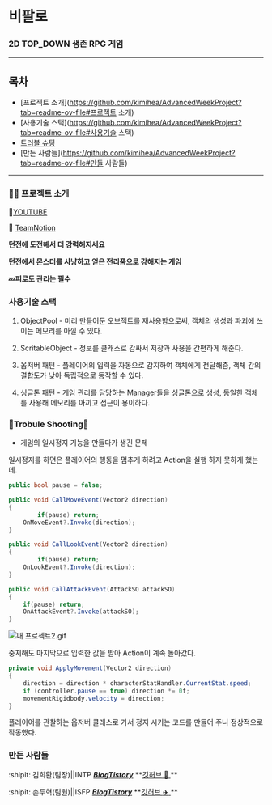 # 비팔로

### 2D TOP_DOWN 생존 RPG 게임
---


## 목차
+ [프로젝트 소개](https://github.com/kimihea/AdvancedWeekProject?tab=readme-ov-file#프로젝트 소개)
+ [사용기술 스택](https://github.com/kimihea/AdvancedWeekProject?tab=readme-ov-file#사용기술 스택)
+ [트러블 슈팅](https://github.com/kimihea/AdvancedWeekProject?tab=readme-ov-file#trobule-shooting)
+ [만든 사람들](https://github.com/kimihea/AdvancedWeekProject?tab=readme-ov-file#만들 사람들)
---
### 👨‍🏫 프로젝트 소개
🔴[YOUTUBE](https://www.youtube.com/watch?v=2xg_Z5UV2tU)

:file_folder: [TeamNotion](https://teamsparta.notion.site/81d8c98db0374f2182268fdf725a2637)

**던전에 도전해서 더 강력해지세요**

**던전에서 몬스터를 사냥하고 얻은 전리품으로 강해지는 게임**

**💤피로도 관리는 필수**



### 사용기술 스택
1. ObjectPool - 미리 만들어둔 오브젝트를 재사용함으로써, 객체의 생성과 파괴에 쓰이는 메모리를 아낄 수 있다. 

2. ScritableObject - 정보를 클래스로 감싸서  저장과 사용을 간편하게 해준다.

3. 옵저버 패턴 - 플레이어의 입력을 자동으로 감지하여 객체에게 전달해줌, 객체 간의 결합도가 낮아 독립적으로 동작할 수 있다.

4. 싱글톤 패턴 - 게임 관리를 담당하는 Manager들을 싱글톤으로 생성,  동일한 객체를 사용해 메모리를 아끼고 접근이 용이하다.




### 💢Trobule Shooting💢
+ 게임의 일시정지 기능을 만들다가 생긴 문제

일시정지를 하면은 플레이어의 행동을 멈추게 하려고 Action을 실행 하지 못하게 했는데.

```csharp
public bool pause = false;

public void CallMoveEvent(Vector2 direction)
{
		if(pause) return;
    OnMoveEvent?.Invoke(direction);
}

public void CallLookEvent(Vector2 direction)
{
		if(pause) return;
    OnLookEvent?.Invoke(direction);
}

public void CallAttackEvent(AttackSO attackSO)
{
    if(pause) return;
    OnAttackEvent?.Invoke(attackSO);
}
```

![내 프로젝트2.gif](https://prod-files-secure.s3.us-west-2.amazonaws.com/83c75a39-3aba-4ba4-a792-7aefe4b07895/451e11c8-dddf-4105-b8f5-70adacdc2c59/%EB%82%B4_%ED%94%84%EB%A1%9C%EC%A0%9D%ED%8A%B82.gif)

중지해도 마지막으로 입력한 값을 받아 Action이 계속 돌아갔다.  

```csharp
private void ApplyMovement(Vector2 direction)
{
    direction = direction * characterStatHandler.CurrentStat.speed;
    if (controller.pause == true) direction *= 0f;
    movementRigidbody.velocity = direction;
}
```

플레이어를 관찰하는 옵저버 클래스로 가서 정지 시키는 코드를 만들어 주니 정상적으로 작동했다.



### 만든 사람들
:shipit: 김희환(팀장)||INTP	***[BlogTistory](https://mynameisreal.tistory.com/)***	**[깃허브 :rocket: ](https://github.com/kimihea)	**

:shipit: 손두혁(팀원)||ISFP	***[BlogTistory](https://hyukcoding.tistory.com/)***	**[깃허브 :airplane: ](https://github.com/engur88)	**



 

